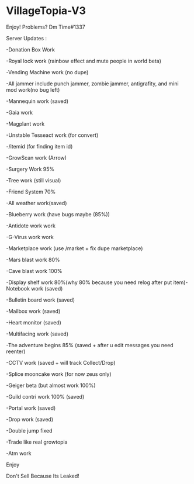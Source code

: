 # VillageTopia-V3
Enjoy! Problems? Dm Time#1337

Server Updates :

-Donation Box Work

-Royal lock work (rainbow effect and mute people in world beta)

-Vending Machine work (no dupe)

-All jammer include punch jammer, zombie jammer, antigrafity, and mini mod work(no bug left)

-Mannequin work (saved)

-Gaia work

-Magplant work

-Unstable Tesseact work (for convert)

-/itemid <item name> (for finding item id)

-GrowScan work (Arrow)

-Surgery Work 95%

-Tree work (still visual)

-Friend System 70%

-All weather work(saved)

-Blueberry work (have bugs maybe (85%))

-Antidote work work

-G-Virus work work

-Marketplace work (use /market + fix dupe marketplace)

-Mars blast work 80%

-Cave blast work 100%

-Display shelf work 80%(why 80% because you need relog after put item)-Notebook work (saved)

-Bulletin board work (saved)

-Mailbox work (saved) 

-Heart monitor (saved)

-Multifacing work (saved)

-The adventure begins 85% (saved + after u edit messages you need reenter)

-CCTV work (saved + will track Collect/Drop)

-Splice mooncake work (for now zeus only)

-Geiger beta (but almost work 100%)

-Guild contri work 100% (saved)

-Portal work (saved)

-Drop work (saved)

-Double jump fixed

-Trade like real growtopia

-Atm work

Enjoy 

Don't Sell Because Its Leaked! 
